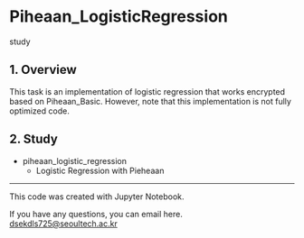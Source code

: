 # Piheaan_LogisticRegression
study

## 1. Overview
This task is an implementation of logistic regression that works encrypted based on Piheaan_Basic. However, note that this implementation is not fully optimized code.  

## 2. Study
- piheaan_logistic_regression
  - Logistic Regression with Pieheaan
***
This code was created with Jupyter Notebook.  

If you have any questions, you can email here.  
dsekdls725@seoultech.ac.kr  
